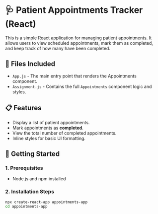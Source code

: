 # 🩺 Patient Appointments Tracker (React)

This is a simple React application for managing patient appointments. It allows users to view scheduled appointments, mark them as completed, and keep track of how many have been completed.

## 📁 Files Included

- `App.js` - The main entry point that renders the Appointments component.
- `Assignment.js` - Contains the full `Appointments` component logic and styles.

## 📋 Features

- Display a list of patient appointments.
- Mark appointments as **completed**.
- View the total number of completed appointments.
- Inline styles for basic UI formatting.

## 🚀 Getting Started

### 1. Prerequisites

- Node.js and npm installed

### 2. Installation Steps

```bash
npx create-react-app appointments-app
cd appointments-app
